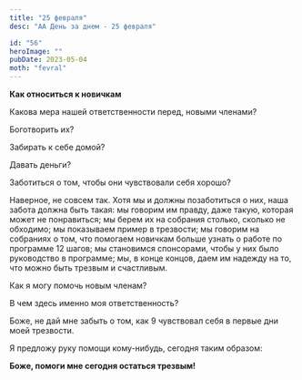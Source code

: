 ```yaml
---
title: "25 февраля"
desc: "АА День за днем - 25 февраля"

id: "56"
heroImage: ""
pubDate: 2023-05-04
moth: "fevral"
---
```


**Как относиться к новичкам**

Какова мера нашей ответственности перед, новыми членами?

Боготворить их?

Забирать к себе домой?

Давать деньги?

Заботиться о том, чтобы они чувствовали себя хорошо?

Наверное, не совсем так. Хотя мы и должны позаботиться о них, наша забота
должна быть такая: мы говорим им правду, даже такую, которая может не
понравиться; мы берем их на собрания столько, сколько не обходимо; мы
показываем пример в трезвости; мы говорим на собраниях о том, что помогаем
новичкам больше узнать о работе по программе 12 шагов; мы становимся
спонсорами, чтобы у них было руководство в программе; мы, в конце концов, даем
им надежду на то, что можно быть трезвым и счастливым.

Как я могу помочь новым членам?

В чем здесь именно моя ответственность?

Боже, не дай мне забыть о том, как 9 чувствовал себя в первые дни моей
трезвости.

Я предложу руку помощи кому-нибудь, сегодня таким образом:

**Боже, помоги мне сегодня остаться трезвым!**
